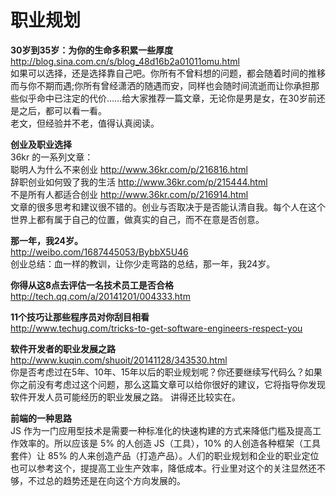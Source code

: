职业规划  
========

**30岁到35岁：为你的生命多积累一些厚度**  
http://blog.sina.com.cn/s/blog_48d16b2a01011omu.html  
如果可以选择，还是选择靠自己吧。你所有不曾料想的问题，都会随着时间的推移而与你不期而遇;你所有曾经潇洒的随遇而安，同样也会随时间流逝而让你承担那些似乎命中已注定的代价……给大家推荐一篇文章，无论你是男是女，在30岁前还是之后，都可以看一看。  
老文，但经验并不老，值得认真阅读。

**创业及职业选择**  
36kr 的一系列文章：  
聪明人为什么不来创业 http://www.36kr.com/p/216816.html  
辞职创业如何毁了我的生活 http://www.36kr.com/p/215444.html  
不是所有人都适合创业 http://www.36kr.com/p/216914.html  
文章的很多思考和建议很不错的。创业与否取决于是否能认清自我。每个人在这个世界上都有属于自己的位置，做真实的自己，而不在意是否创意。

**那一年，我24岁。**  
http://weibo.com/1687445053/BybbX5U46  
创业总结：血一样的教训，让你少走弯路的总结，那一年，我24岁。  

**你得从这8点去评估一名技术员工是否合格**  
http://tech.qq.com/a/20141201/004333.htm  

**11个技巧让那些程序员对你刮目相看**  
http://www.techug.com/tricks-to-get-software-engineers-respect-you  

**软件开发者的职业发展之路**  
http://www.kuqin.com/shuoit/20141128/343530.html  
你是否考虑过在5年、10年、15年以后的职业规划呢？你还要继续写代码么？如果你之前没有考虑过这个问题，那么这篇文章可以给你很好的建议，它将指导你发现软件开发人员可能经历的职业发展之路。 讲得还比较实在。

**前端的一种思路**  
JS 作为一门应用型技术是需要一种标准化的快速构建的方式来降低门槛及提高工作效率的。所以应该是 5% 的人创造 JS（工具），10% 的人创造各种框架（工具套件）让 85% 的人来创造产品（打造产品）。人们的职业规划和企业的职业定位也可以参考这个，提提高工业生产效率，降低成本。行业里对这个的关注显然还不够，不过总的趋势还是在向这个方向发展的。
